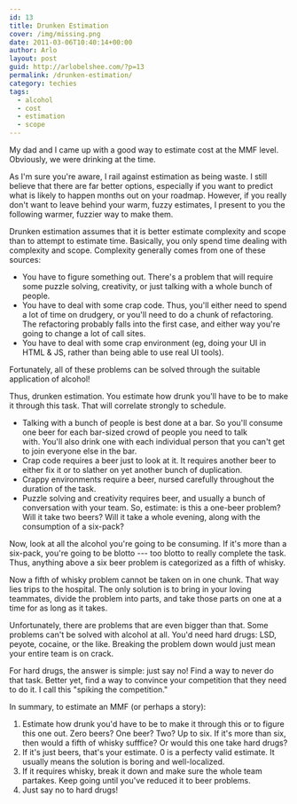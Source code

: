 ```yaml
---
id: 13
title: Drunken Estimation
cover: /img/missing.png
date: 2011-03-06T10:40:14+00:00
author: Arlo
layout: post
guid: http://arlobelshee.com/?p=13
permalink: /drunken-estimation/
category: techies
tags:
  - alcohol
  - cost
  - estimation
  - scope
---
```


My dad and I came up with a good way to estimate cost at the MMF level. Obviously, we were drinking at the time.

As I'm sure you're aware, I rail against estimation<!--more--> as being waste. I still believe that there are far better options, especially if you want to predict what is likely to happen months out on your roadmap. However, if you really don't want to leave behind your warm, fuzzy estimates, I present to you the following warmer, fuzzier way to make them.

Drunken estimation assumes that it is better estimate complexity and scope than to attempt to estimate time. Basically, you only spend time dealing with complexity and scope. Complexity generally comes from one of these sources:

* You have to figure something out. There's a problem that will require some puzzle solving, creativity, or just talking with a whole bunch of people.
* You have to deal with some crap code. Thus, you'll either need to spend a lot of time on drudgery, or you'll need to do a chunk of refactoring. The refactoring probably falls into the first case, and either way you're going to change a lot of call sites.
* You have to deal with some crap environment (eg, doing your UI in HTML & JS, rather than being able to use real UI tools).

Fortunately, all of these problems can be solved through the suitable application of alcohol!

Thus, drunken estimation. You estimate how drunk you'll have to be to make it through this task. That will correlate strongly to schedule.

* Talking with a bunch of people is best done at a bar. So you'll consume one beer for each bar-sized crowd of people you need to talk with. You'll also drink one with each individual person that you can't get to join everyone else in the bar.
* Crap code requires a beer just to look at it. It requires another beer to either fix it or to slather on yet another bunch of duplication.
* Crappy environments require a beer, nursed carefully throughout the duration of the task.
* Puzzle solving and creativity requires beer, and usually a bunch of conversation with your team. So, estimate: is this a one-beer problem? Will it take two beers? Will it take a whole evening, along with the consumption of a six-pack?

Now, look at all the alcohol you're going to be consuming. If it's more than a six-pack, you're going to be blotto --- too blotto to really complete the task. Thus, anything above a six beer problem is categorized as a fifth of whisky.

Now a fifth of whisky problem cannot be taken on in one chunk. That way lies trips to the hospital. The only solution is to bring in your loving teammates, divide the problem into parts, and take those parts on one at a time for as long as it takes.

Unfortunately, there are problems that are even bigger than that. Some problems can't be solved with alcohol at all. You'd need hard drugs: LSD, peyote, cocaine, or the like. Breaking the problem down would just mean your entire team is on crack.

For hard drugs, the answer is simple: just say no! Find a way to never do that task. Better yet, find a way to convince your competition that they need to do it. I call this "spiking the competition."

In summary, to estimate an MMF (or perhaps a story):

1.  Estimate how drunk you'd have to be to make it through this or to figure this one out. Zero beers? One beer? Two? Up to six. If it's more than six, then would a fifth of whisky sufffice? Or would this one take hard drugs?
2.  If it's just beers, that's your estimate. 0 is a perfecty valid estimate. It usually means the solution is boring and well-localized.
3.  If it requires whisky, break it down and make sure the whole team partakes. Keep going until you've reduced it to beer problems.
4.  Just say no to hard drugs!
